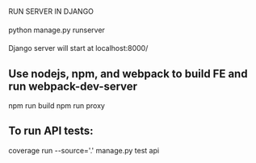 ###
RUN SERVER IN DJANGO 
####
python manage.py runserver 
####
Django server will start at localhost:8000/


## Use nodejs, npm, and webpack to build FE and run webpack-dev-server
npm run build
npm run proxy


## To run API tests:
coverage run --source='.' manage.py test api